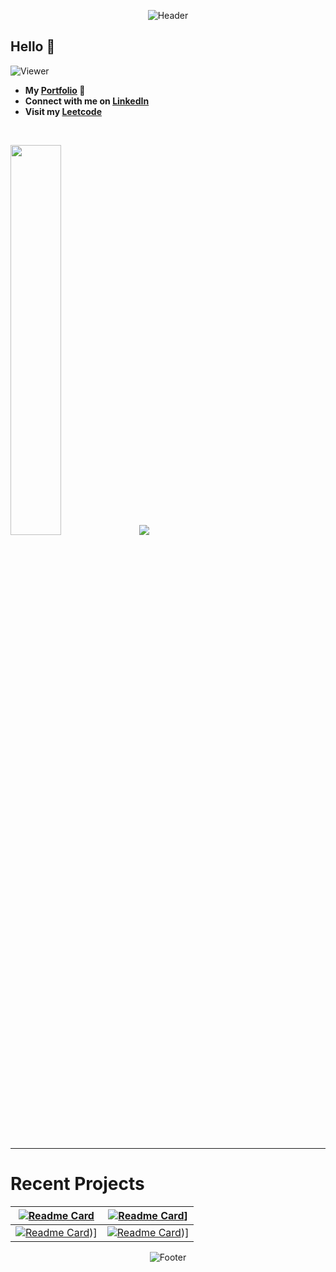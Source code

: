 <p align="middle" ><img src="https://capsule-render.vercel.app/api?type=waving&height=300&color=auto&text=Coding%20my%20%20way%20out&textBg=false&fontColor=auto&reversal=false&stroke=auto&strokeWidth=2&" alt="Header"/></p>


## Hello 👋
![Viewer](https://komarev.com/ghpvc/?username=shanky-thakur&color=red)
- **My [Portfolio](https://shanky-thakur.netlify.app) 💼**
- **Connect with me on [LinkedIn](https://www.linkedin.com/in/deepanshu-thakur-92a17a262/)**
- **Visit my [Leetcode](https://leetcode.com/shanky_thakur/)**
<br/>
<p>
<img src="https://github-readme-stats-chi-tan.vercel.app/api/top-langs/?username=shanky-thakur&langs_count=10&layout=compact&theme=dark&hide_border=true" width="40%" />
<img src="https://github-readme-stats.vercel.app/api?username=shanky-thakur&show_icons=true&theme=dark" />
</p>
<br/>
<hr/>

# Recent Projects
| [![Readme Card](https://github-readme-stats-chi-tan.vercel.app/api/pin/?username=shanky-thakur&repo=portfolio&theme=dark&hide_border=false)](https://github.com/shanky-thakur/portfolio)                                     | [![Readme Card](https://github-readme-stats-chi-tan.vercel.app/api/pin/?username=shanky-thakur&repo=niranjana&theme=dark&hide_border=false)](https://github.com/shanky-thakur/niranjana)]             |
| -------------------------------------------------------------------------------------------------------------------------------------------------------------------------------------------------------------- | --------------------------------------------------------------------------------------------------------------------------------------------------------------------------- |
| [![Readme Card](https://github-readme-stats-chi-tan.vercel.app/api/pin/?username=shanky-thakur&repo=Siam-Dtu&theme=dark&hide_border=false)](https://github.com/shanky-thakur/Siam-Dtu))] | [![Readme Card](https://github-readme-stats-chi-tan.vercel.app/api/pin/?username=shanky-thakur&repo=write.it&theme=dark&hide_border=false)](https://github.com/shanky-thakur/write.it))] |

<p align="middle" ><img src="https://capsule-render.vercel.app/api?type=waving&height=300&color=auto&section=footer" alt="Footer"/></p>

